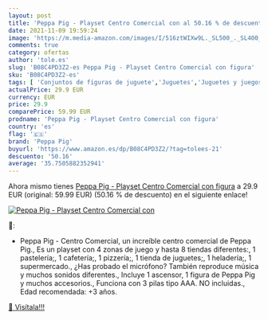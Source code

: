 ```yaml
---
layout: post
title: 'Peppa Pig - Playset Centro Comercial con al 50.16 % de descuento'
date: 2021-11-09 19:59:24
image: 'https://m.media-amazon.com/images/I/516ztWIXw9L._SL500_._SL400_.jpg'
comments: true
category: ofertas
author: 'tole.es'
slug: 'B08C4PD3Z2-es Peppa Pig - Playset Centro Comercial con figura'
sku: 'B08C4PD3Z2-es'
tags: [ 'Conjuntos de figuras de juguete','Juguetes','Juguetes y juegos','Muñecos y figuras','peppa','peppa pig','pig', ]
actualPrice: 29.9 EUR
currency: EUR
price: 29.9
comparePrice: 59.99 EUR
prodname: 'Peppa Pig - Playset Centro Comercial con figura'
country: 'es'
flag: '🇪🇸'
brand: 'Peppa Pig'
buyurl: 'https://www.amazon.es/dp/B08C4PD3Z2/?tag=tolees-21'
descuento: '50.16'
average: '35.7505882352941'
---
```


Ahora mismo tienes [Peppa Pig - Playset Centro Comercial con figura](https://www.amazon.es/dp/B08C4PD3Z2/?tag=tolees-21) a 29.9 EUR (original: 59.99 EUR) (50.16 %  de descuento) en el siguiente enlace!

[![Peppa Pig - Playset Centro Comercial con](https://m.media-amazon.com/images/I/516ztWIXw9L._SL500_._SL400_.jpg)](https://www.amazon.es/dp/B08C4PD3Z2/?tag=tolees-21)

🔎:

- Peppa Pig - Centro Comercial, un increíble centro comercial de Peppa Pig., Es un playset con 4 zonas de juego y hasta 8 tiendas diferentes:, 1 pastelería;, 1 cafetería;, 1 pizzería;, 1 tienda de juguetes;, 1 heladería;, 1 supermercado., ¿Has probado el micrófono? También reproduce música y muchos sonidos diferentes., Incluye 1 ascensor, 1 figura de Peppa Pig y muchos accesorios., Funciona con 3 pilas tipo AAA. NO incluidas., Edad recomendada: +3 años.

[🛒 Visítala!!!](https://www.amazon.es/dp/B08C4PD3Z2/?tag=tolees-21)
